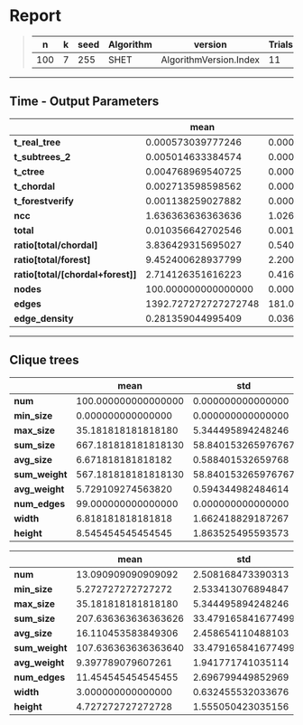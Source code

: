 # Report

> |n|k|seed|Algorithm|version|Trials|
> |-|-|-|-|-|-|
> |100|7|255|SHET|AlgorithmVersion.Index|11|

---
## Time - Output Parameters
||mean|std|
|-|-|-|
|**t_real_tree**|     0.000573039777246|     0.000061777667107|
|**t_subtrees_2**|     0.005014633384574|     0.000822893236090|
|**t_ctree**|     0.004768969540725|     0.000780230310882|
|**t_chordal**|     0.002713598598562|     0.000228059592738|
|**t_forestverify**|     0.001138259027882|     0.000264264074221|
|**ncc**|     1.636363636363636|     1.026910636104941|
|**total**|     0.010356642702546|     0.001231589161841|
|**ratio[total/chordal]**|     3.836429315695027|     0.540507034068634|
|**ratio[total/forest]**|     9.452400628937799|     2.200455651056289|
|**ratio[total/[chordal+forest]]**|     2.714126351616223|     0.416180172894319|
|**nodes**|   100.000000000000000|     0.000000000000000|
|**edges**|  1392.727272727272748|   181.012204510685365|
|**edge_density**|     0.281359044995409|     0.036568122123371|

---
## Clique trees


||mean|std|
|-|-|-|
|**num**|   100.000000000000000|     0.000000000000000|
|**min_size**|     0.000000000000000|     0.000000000000000|
|**max_size**|    35.181818181818180|     5.344495894248246|
|**sum_size**|   667.181818181818130|    58.840153265976767|
|**avg_size**|     6.671818181818182|     0.588401532659768|
|**sum_weight**|   567.181818181818130|    58.840153265976767|
|**avg_weight**|     5.729109274563820|     0.594344982484614|
|**num_edges**|    99.000000000000000|     0.000000000000000|
|**width**|     6.818181818181818|     1.662418829187267|
|**height**|     8.545454545454545|     1.863525495593573|


||mean|std|
|-|-|-|
|**num**|    13.090909090909092|     2.508168473390313|
|**min_size**|     5.272727272727272|     2.533413076894847|
|**max_size**|    35.181818181818180|     5.344495894248246|
|**sum_size**|   207.636363636363626|    33.479165841677499|
|**avg_size**|    16.110453583849306|     2.458654110488103|
|**sum_weight**|   107.636363636363640|    33.479165841677499|
|**avg_weight**|     9.397789079607261|     1.941771741035114|
|**num_edges**|    11.454545454545455|     2.696799449852969|
|**width**|     3.000000000000000|     0.632455532033676|
|**height**|     4.727272727272728|     1.555050423035156|
